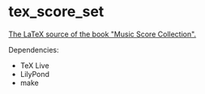 # tex_score_set
[The LaTeX source of the book "Music Score Collection".][ss]

Dependencies:
- TeX Live
- LilyPond
- make

[ss]:   https://github.com/shuhenglee/score_set
